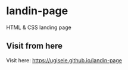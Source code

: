 # landin-page
HTML & CSS landing page

## Visit from here
Visit here: https://ugisele.github.io/landin-page
